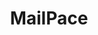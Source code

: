 ---
blog: https://blog.mailpace.com/
codehost: https://github.com/https://github.com/mailpace
logohandle: mailpace
sort: mailpace
title: MailPace
twitter: https://x.com/MailPace
website: https://mailpace.com/
---